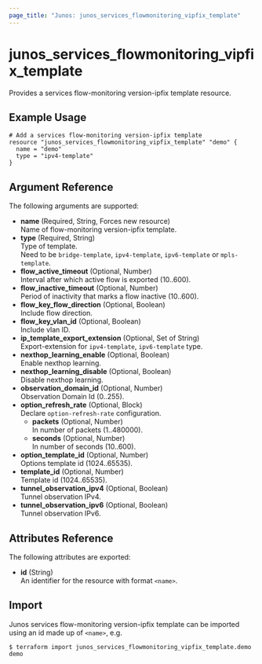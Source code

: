 ```yaml
---
page_title: "Junos: junos_services_flowmonitoring_vipfix_template"
---
```


# junos_services_flowmonitoring_vipfix_template

Provides a services flow-monitoring version-ipfix template resource.

## Example Usage

```hcl
# Add a services flow-monitoring version-ipfix template
resource "junos_services_flowmonitoring_vipfix_template" "demo" {
  name = "demo"
  type = "ipv4-template"
}
```

## Argument Reference

The following arguments are supported:

- **name** (Required, String, Forces new resource)  
  Name of flow-monitoring version-ipfix template.
- **type** (Required, String)  
  Type of template.  
  Need to be `bridge-template`, `ipv4-template`, `ipv6-template` or `mpls-template`.
- **flow_active_timeout** (Optional, Number)  
  Interval after which active flow is exported (10..600).
- **flow_inactive_timeout** (Optional, Number)  
  Period of inactivity that marks a flow inactive (10..600).
- **flow_key_flow_direction** (Optional, Boolean)  
  Include flow direction.
- **flow_key_vlan_id** (Optional, Boolean)  
  Include vlan ID.
- **ip_template_export_extension** (Optional, Set of String)  
  Export-extension for `ipv4-template`, `ipv6-template` type.
- **nexthop_learning_enable** (Optional, Boolean)  
  Enable nexthop learning.
- **nexthop_learning_disable** (Optional, Boolean)  
  Disable nexthop learning.
- **observation_domain_id** (Optional, Number)  
  Observation Domain Id (0..255).
- **option_refresh_rate** (Optional, Block)  
  Declare `option-refresh-rate` configuration.
  - **packets** (Optional, Number)  
    In number of packets (1..480000).
  - **seconds** (Optional, Number)  
    In number of seconds (10..600).
- **option_template_id** (Optional, Number)  
  Options template id (1024..65535).
- **template_id** (Optional, Number)  
  Template id (1024..65535).
- **tunnel_observation_ipv4** (Optional, Boolean)  
  Tunnel observation IPv4.
- **tunnel_observation_ipv6** (Optional, Boolean)  
  Tunnel observation IPv6.

## Attributes Reference

The following attributes are exported:

- **id** (String)  
  An identifier for the resource with format `<name>`.

## Import

Junos services flow-monitoring version-ipfix template can be imported using an id made up of
`<name>`, e.g.

```shell
$ terraform import junos_services_flowmonitoring_vipfix_template.demo demo
```
